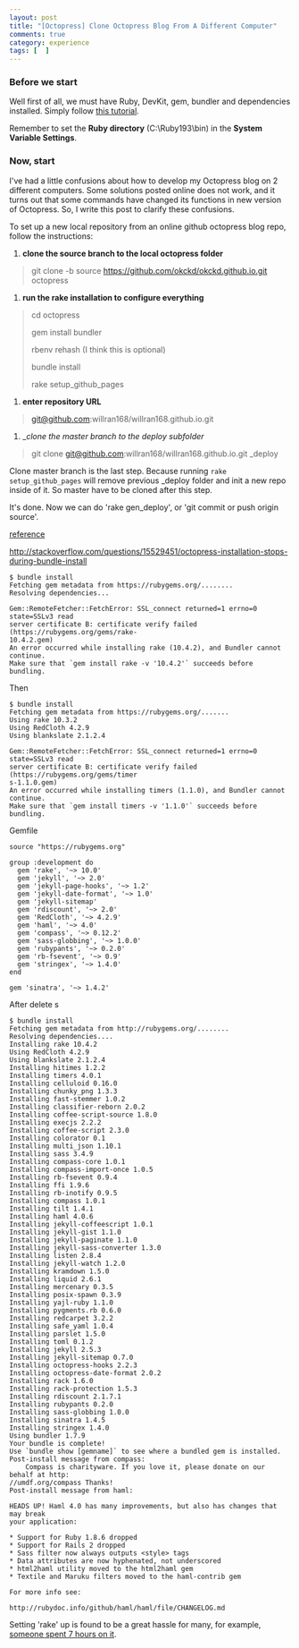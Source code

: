 ```yaml
---
layout: post
title: "[Octopress] Clone Octopress Blog From A Different Computer"
comments: true
category: experience
tags: [  ]
---
```


### Before we start

Well first of all, we must have Ruby, DevKit, gem, bundler and dependencies installed. Simply follow [this tutorial](http://www.techelex.org/setup-octopress-on-windows7/). 

Remember to set the __Ruby directory__ (C:\Ruby193\bin) in the __System Variable Settings__. 

### Now, start

I've had a little confusions about how to develop my Octopress blog on 2 different computers. Some solutions posted online does not work, and it turns out that some commands have changed its functions in new version of Octopress. So, I write this post to clarify these confusions. 

To set up a new local repository from an online github octopress blog repo, follow the instructions: 

1. __clone the source branch to the local octopress folder__

> git clone -b source https://github.com/okckd/okckd.github.io.git octopress

1. __run the rake installation to configure everything__

> cd octopress
>
> gem install bundler
>
> rbenv rehash    (I think this is optional)
>
> bundle install
>
> rake setup_github_pages

1. __enter repository URL__

> git@github.com:willran168/willran168.github.io.git

1. __clone the master branch to the _deploy subfolder__

> git clone git@github.com:willran168/willran168.github.io.git _deploy 

Clone master branch is the last step. Because running `rake setup_github_pages` will remove previous _deploy folder and init a new repo inside of it. So master have to be cloned after this step. 

It's done. Now we can do 'rake gen_deploy', or 'git commit or push origin source'. 

[reference](http://blog.zerosharp.com/clone-your-octopress-to-blog-from-two-places/)






http://stackoverflow.com/questions/15529451/octopress-installation-stops-during-bundle-install

    $ bundle install
    Fetching gem metadata from https://rubygems.org/........
    Resolving dependencies...

    Gem::RemoteFetcher::FetchError: SSL_connect returned=1 errno=0 state=SSLv3 read
    server certificate B: certificate verify failed (https://rubygems.org/gems/rake-
    10.4.2.gem)
    An error occurred while installing rake (10.4.2), and Bundler cannot continue.
    Make sure that `gem install rake -v '10.4.2'` succeeds before bundling.

Then

    $ bundle install
    Fetching gem metadata from https://rubygems.org/.......
    Using rake 10.3.2
    Using RedCloth 4.2.9
    Using blankslate 2.1.2.4

    Gem::RemoteFetcher::FetchError: SSL_connect returned=1 errno=0 state=SSLv3 read
    server certificate B: certificate verify failed (https://rubygems.org/gems/timer
    s-1.1.0.gem)
    An error occurred while installing timers (1.1.0), and Bundler cannot continue.
    Make sure that `gem install timers -v '1.1.0'` succeeds before bundling.

Gemfile

    source "https://rubygems.org"

    group :development do
      gem 'rake', '~> 10.0'
      gem 'jekyll', '~> 2.0'
      gem 'jekyll-page-hooks', '~> 1.2'
      gem 'jekyll-date-format', '~> 1.0'
      gem 'jekyll-sitemap'
      gem 'rdiscount', '~> 2.0'
      gem 'RedCloth', '~> 4.2.9'
      gem 'haml', '~> 4.0'
      gem 'compass', '~> 0.12.2'
      gem 'sass-globbing', '~> 1.0.0'
      gem 'rubypants', '~> 0.2.0'
      gem 'rb-fsevent', '~> 0.9'
      gem 'stringex', '~> 1.4.0'
    end

    gem 'sinatra', '~> 1.4.2'

After delete s

    $ bundle install
    Fetching gem metadata from http://rubygems.org/........
    Resolving dependencies....
    Installing rake 10.4.2
    Using RedCloth 4.2.9
    Using blankslate 2.1.2.4
    Installing hitimes 1.2.2
    Installing timers 4.0.1
    Installing celluloid 0.16.0
    Installing chunky_png 1.3.3
    Installing fast-stemmer 1.0.2
    Installing classifier-reborn 2.0.2
    Installing coffee-script-source 1.8.0
    Installing execjs 2.2.2
    Installing coffee-script 2.3.0
    Installing colorator 0.1
    Installing multi_json 1.10.1
    Installing sass 3.4.9
    Installing compass-core 1.0.1
    Installing compass-import-once 1.0.5
    Installing rb-fsevent 0.9.4
    Installing ffi 1.9.6
    Installing rb-inotify 0.9.5
    Installing compass 1.0.1
    Installing tilt 1.4.1
    Installing haml 4.0.6
    Installing jekyll-coffeescript 1.0.1
    Installing jekyll-gist 1.1.0
    Installing jekyll-paginate 1.1.0
    Installing jekyll-sass-converter 1.3.0
    Installing listen 2.8.4
    Installing jekyll-watch 1.2.0
    Installing kramdown 1.5.0
    Installing liquid 2.6.1
    Installing mercenary 0.3.5
    Installing posix-spawn 0.3.9
    Installing yajl-ruby 1.1.0
    Installing pygments.rb 0.6.0
    Installing redcarpet 3.2.2
    Installing safe_yaml 1.0.4
    Installing parslet 1.5.0
    Installing toml 0.1.2
    Installing jekyll 2.5.3
    Installing jekyll-sitemap 0.7.0
    Installing octopress-hooks 2.2.3
    Installing octopress-date-format 2.0.2
    Installing rack 1.6.0
    Installing rack-protection 1.5.3
    Installing rdiscount 2.1.7.1
    Installing rubypants 0.2.0
    Installing sass-globbing 1.0.0
    Installing sinatra 1.4.5
    Installing stringex 1.4.0
    Using bundler 1.7.9
    Your bundle is complete!
    Use `bundle show [gemname]` to see where a bundled gem is installed.
    Post-install message from compass:
        Compass is charityware. If you love it, please donate on our behalf at http:
    //umdf.org/compass Thanks!
    Post-install message from haml:

    HEADS UP! Haml 4.0 has many improvements, but also has changes that may break
    your application:

    * Support for Ruby 1.8.6 dropped
    * Support for Rails 2 dropped
    * Sass filter now always outputs <style> tags
    * Data attributes are now hyphenated, not underscored
    * html2haml utility moved to the html2haml gem
    * Textile and Maruku filters moved to the haml-contrib gem

    For more info see:

    http://rubydoc.info/github/haml/haml/file/CHANGELOG.md




Setting 'rake' up is found to be a great hassle for many, for example, [someone spent 7 hours on it](http://hamaluik.com/posts/switching-to-octopress/). 

